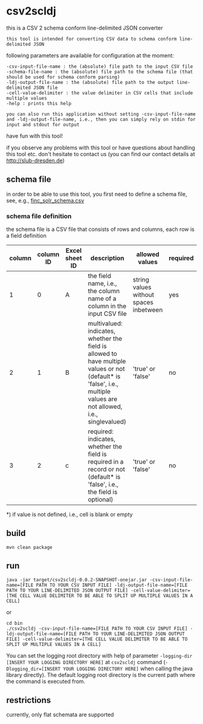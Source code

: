 # csv2scldj

this is a CSV 2 schema conform line-delimited JSON converter

	this tool is intended for converting CSV data to schema conform line-delimited JSON

following parameters are available for configuration at the moment:

	-csv-input-file-name : the (absolute) file path to the input CSV file
	-schema-file-name : the (absolute) file path to the schema file (that should be used for schema conform parsing)
	-ldj-output-file-name : the (absolute) file path to the output line-delimited JSON file
	-cell-value-delimiter : the value delimiter in CSV cells that include multiple values
	-help : prints this help

	you can also run this application without setting -csv-input-file-name and -ldj-output-file-name, i.e., then you can simply rely on stdin for input and stdout for output

have fun with this tool!

if you observe any problems with this tool or have questions about handling this tool etc. don't hesitate to contact us
(you can find our contact details at http://slub-dresden.de)

## schema file

in order to be able to use this tool, you first need to define a schema file, see, e.g., [finc_solr_schema.csv](src/test/resources/finc_solr_schema.csv)

### schema file definition

the schema file is a CSV file that consists of rows and columns, each row is a field definition

| column | column ID | Excel sheet ID | description | allowed values | required |
|--------|-----------|----------------|-------------|----------------|----------|
|1|0|A|the field name, i.e., the column name of a column in the input CSV file|string values without spaces inbetween|yes|
|2|1|B|multivalued: indicates, whether the field is allowed to have multiple values or not (default* is 'false', i.e., multiple values are not allowed, i.e., singlevalued)|'true' or 'false'|no|
|3|2|c|required: indicates, whether the field is required in a record or not (default* is 'false', i.e., the field is optional)|'true' or 'false'|no|

*) if value is not defined, i.e., cell is blank or empty

## build

    mvn clean package

## run

    java -jar target/csv2scldj-0.0.2-SNAPSHOT-onejar.jar -csv-input-file-name=[FILE PATH TO YOUR CSV INPUT FILE] -ldj-output-file-name=[FILE PATH TO YOUR LINE-DELIMITED JSON OUTPUT FILE] -cell-value-delimiter=[THE CELL VALUE DELIMITER TO BE ABLE TO SPLIT UP MULTIPLE VALUES IN A CELL]

or

    cd bin 
    ./csv2scldj -csv-input-file-name=[FILE PATH TO YOUR CSV INPUT FILE] -ldj-output-file-name=[FILE PATH TO YOUR LINE-DELIMITED JSON OUTPUT FILE] -cell-value-delimiter=[THE CELL VALUE DELIMITER TO BE ABLE TO SPLIT UP MULTIPLE VALUES IN A CELL]

You can set the logging root directory with help of parameter ```-logging-dir [INSERT YOUR LOGGING DIRECTORY HERE]``` at ```csv2scldj``` command (```-Dlogging_dir=[INSERT YOUR LOGGING DIRECTORY HERE]``` when calling the java library directly). The default logging root directory is the current path where the command is executed from.

## restrictions

currently, only flat schemata are supported
